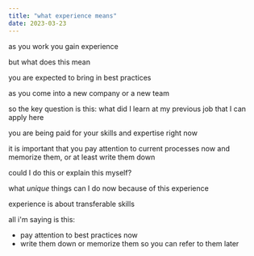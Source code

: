 ```yaml
---
title: "what experience means" 
date: 2023-03-23
---
```


as you work you gain experience

but what does this mean

you are expected to bring in best practices

as you come into a new company or a new team 

so the key question is this: what did I learn at my previous job that I can apply here

you are being paid for your skills and expertise right now

it is important that you pay attention to current processes now and memorize them, or at least write them down

could I do this or explain this myself?

what *unique* things can I do now because of this experience

experience is about transferable skills

all i'm saying is this:

* pay attention to best practices now
* write them down or memorize them so you can refer to them later


